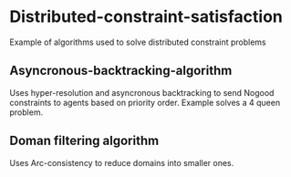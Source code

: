 # Distributed-constraint-satisfaction
 Example of algorithms used to solve distributed constraint problems

## Asyncronous-backtracking-algorithm
Uses hyper-resolution and asyncronous backtracking to send Nogood constraints to agents based on priority order.
Example solves a 4 queen problem.

## Doman filtering algorithm
Uses Arc-consistency to reduce domains into smaller ones.

